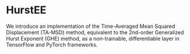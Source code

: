 # HurstEE
We introduce an implementation of the Time-Averaged Mean Squared Displacement (TA-MSD) method, equivalent to the 2nd-order Generalized Hurst Exponent (GHE) method, as a non-trainable, differentiable layer in TensorFlow and PyTorch frameworks. 
